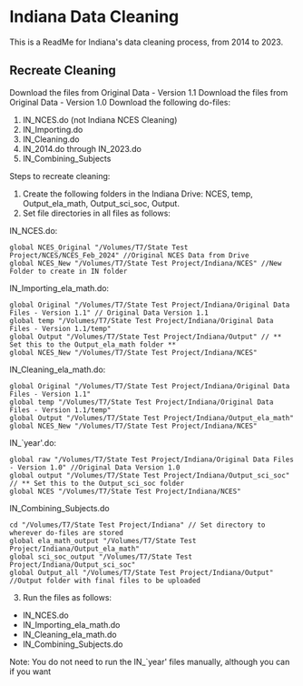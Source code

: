 
# Indiana Data Cleaning

This is a ReadMe for Indiana's data cleaning process, from 2014 to 2023.

## Recreate Cleaning
Download the files from Original Data - Version 1.1
Download the files from Original Data - Version 1.0
Download the following do-files:

1. IN_NCES.do (not Indiana NCES Cleaning)
2. IN_Importing.do
3. IN_Cleaning.do
4. IN_2014.do through IN_2023.do
5. IN_Combining_Subjects

Steps to recreate cleaning:
1. Create the following folders in the Indiana Drive: NCES, temp, Output_ela_math, Output_sci_soc, Output.
2. Set file directories in all files as follows:

IN_NCES.do:
```
global NCES_Original "/Volumes/T7/State Test Project/NCES/NCES_Feb_2024" //Original NCES Data from Drive
global NCES_New "/Volumes/T7/State Test Project/Indiana/NCES" //New Folder to create in IN folder
```
IN_Importing_ela_math.do:
```
global Original "/Volumes/T7/State Test Project/Indiana/Original Data Files - Version 1.1" // Original Data Version 1.1
global temp "/Volumes/T7/State Test Project/Indiana/Original Data Files - Version 1.1/temp"
global Output "/Volumes/T7/State Test Project/Indiana/Output" // ** Set this to the Output_ela_math folder **
global NCES_New "/Volumes/T7/State Test Project/Indiana/NCES"
```
IN_Cleaning_ela_math.do:
```
global Original "/Volumes/T7/State Test Project/Indiana/Original Data Files - Version 1.1"
global temp "/Volumes/T7/State Test Project/Indiana/Original Data Files - Version 1.1/temp"
global Output "/Volumes/T7/State Test Project/Indiana/Output_ela_math"
global NCES_New "/Volumes/T7/State Test Project/Indiana/NCES"
```
IN_`year'.do:
```
global raw "/Volumes/T7/State Test Project/Indiana/Original Data Files - Version 1.0" //Original Data Version 1.0
global output "/Volumes/T7/State Test Project/Indiana/Output_sci_soc" // ** Set this to the Output_sci_soc folder
global NCES "/Volumes/T7/State Test Project/Indiana/NCES"
```
IN_Combining_Subjects.do
```
cd "/Volumes/T7/State Test Project/Indiana" // Set directory to wherever do-files are stored
global ela_math_output "/Volumes/T7/State Test Project/Indiana/Output_ela_math"
global sci_soc_output "/Volumes/T7/State Test Project/Indiana/Output_sci_soc"
global Output_all "/Volumes/T7/State Test Project/Indiana/Output" //Output folder with final files to be uploaded
```

3. Run the files as follows:
- IN_NCES.do
- IN_Importing_ela_math.do
- IN_Cleaning_ela_math.do
- IN_Combining_Subjects.do

Note: You do not need to run the IN_`year' files manually, although you can if you want

